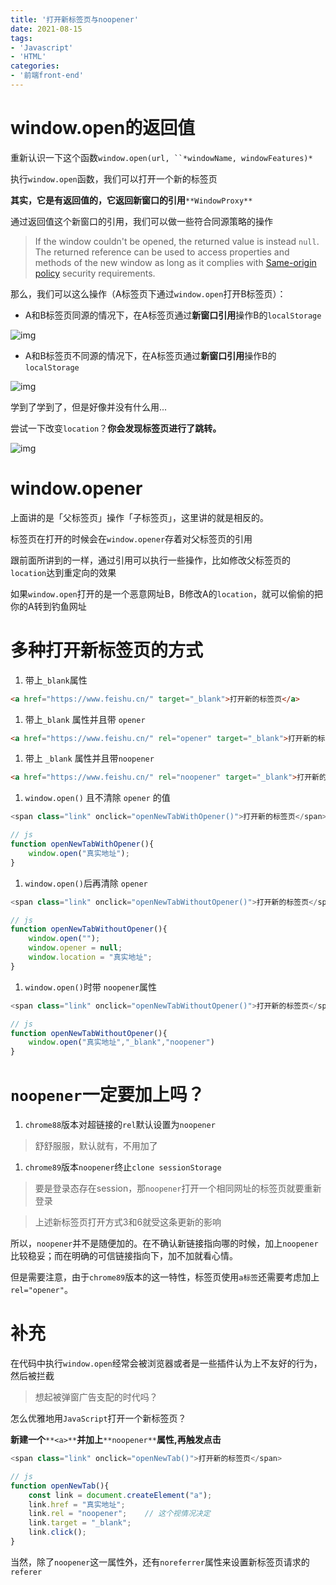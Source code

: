 ```yaml
---
title: '打开新标签页与noopener'
date: 2021-08-15
tags:
- 'Javascript'
- 'HTML'
categories:
- '前端front-end'
---
```






# window.open的返回值

重新认识一下这个函数`window.open(url, ``*windowName, windowFeatures)*`

执行`window.open`函数，我们可以打开一个新的标签页



**其实，它是有返回值的，它返回新窗口的引用**`**WindowProxy**`

通过返回值这个新窗口的引用，我们可以做一些符合同源策略的操作

> If the window couldn't be opened, the returned value is instead `null`. The returned reference can be used to access properties and methods of the new window as long as it complies with [Same-origin policy](https://developer.mozilla.org/en-US/docs/Web/Security/Same-origin_policy) security requirements.



那么，我们可以这么操作（A标签页下通过`window.open`打开B标签页）：

- A和B标签页同源的情况下，在A标签页通过**新窗口引用**操作B的`localStorage`

![img](https://img.chanx.tech/i/2022/06/15/12osuh7_0.png)

- A和B标签页不同源的情况下，在A标签页通过**新窗口引用**操作B的`localStorage`

![img](https://img.chanx.tech/i/2022/06/15/12ot31t_0.png)

学到了学到了，但是好像并没有什么用...

尝试一下改变`location`？**你会发现标签页进行了跳转。**

![img](https://img.chanx.tech/i/2022/06/15/12ot89f_0.png)

# window.opener

上面讲的是「父标签页」操作「子标签页」，这里讲的就是相反的。

标签页在打开的时候会在`window.opener`存着对父标签页的引用

跟前面所讲到的一样，通过引用可以执行一些操作，比如修改父标签页的`location`达到重定向的效果

如果`window.open`打开的是一个恶意网址B，B修改A的`location`，就可以偷偷的把你的A转到钓鱼网址



# 多种打开新标签页的方式

1. 带上`_blank`属性

```HTML
<a href="https://www.feishu.cn/" target="_blank">打开新的标签页</a>
```

1. 带上`_blank` 属性并且带 `opener`

```HTML
<a href="https://www.feishu.cn/" rel="opener" target="_blank">打开新的标签页</a>
```

1. 带上 `_blank` 属性并且带`noopener`

```HTML
<a href="https://www.feishu.cn/" rel="noopener" target="_blank">打开新的标签页</a>
```

1. `window.open()` 且不清除 `opener` 的值

```TypeScript
<span class="link" onclick="openNewTabWithOpener()">打开新的标签页</span>

// js
function openNewTabWithOpener(){
    window.open("真实地址");
}
```

1. `window.open()`后再清除 `opener`

```TypeScript
<span class="link" onclick="openNewTabWithoutOpener()">打开新的标签页</span>

// js
function openNewTabWithoutOpener(){
    window.open("");
    window.opener = null;
    window.location = "真实地址";
}
```

1. `window.open()`时带 `noopener`属性

```TypeScript
<span class="link" onclick="openNewTabWithoutOpener()">打开新的标签页</span>

// js
function openNewTabWithoutOpener(){
    window.open("真实地址","_blank","noopener")
}
```

# `noopener`一定要加上吗？

1. `chrome88`版本对超链接的`rel`默认设置为`noopener`

> 舒舒服服，默认就有，不用加了

1. `chrome89`版本`noopener`终止`clone sessionStorage`

> 要是登录态存在session，那`noopener`打开一个相同网址的标签页就要重新登录

> 上述新标签页打开方式3和6就受这条更新的影响



所以，`noopener`并不是随便加的。在不确认新链接指向哪的时候，加上`noopener`比较稳妥；而在明确的可信链接指向下，加不加就看心情。



但是需要注意，由于`chrome89`版本的这一特性，标签页使用`a标签`还需要考虑加上`rel="opener"`。







# 补充

在代码中执行`window.open`经常会被浏览器或者是一些插件认为上不友好的行为，然后被拦截

> 想起被弹窗广告支配的时代吗？

怎么优雅地用`JavaScript`打开一个新标签页？

**新建一个**`**<a>**`**并加上**`**noopener**`**属性,再触发点击**

```TypeScript
<span class="link" onclick="openNewTab()">打开新的标签页</span>

// js
function openNewTab(){
    const link = document.createElement("a");
    link.href = "真实地址";
    link.rel = "noopener";    // 这个视情况决定
    link.target = "_blank";
    link.click();
}
```



当然，除了`noopener`这一属性外，还有`noreferrer`属性来设置新标签页请求的`referer`
